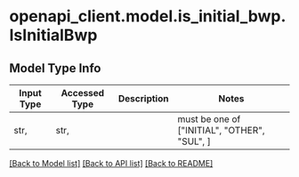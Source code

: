 # openapi_client.model.is_initial_bwp.IsInitialBwp

## Model Type Info
Input Type | Accessed Type | Description | Notes
------------ | ------------- | ------------- | -------------
str,  | str,  |  | must be one of ["INITIAL", "OTHER", "SUL", ] 

[[Back to Model list]](../../README.md#documentation-for-models) [[Back to API list]](../../README.md#documentation-for-api-endpoints) [[Back to README]](../../README.md)

